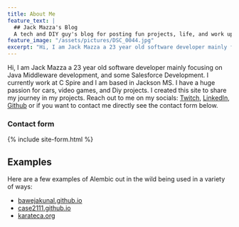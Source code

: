 ```yaml
---
title: About Me
feature_text: |
  ## Jack Mazza's Blog
  A tech and DIY guy's blog for posting fun projects, life, and work updates.
feature_image: "/assets/pictures/DSC_0044.jpg"
excerpt: "Hi, I am Jack Mazza a 23 year old software developer mainly focusing on Java Middleware development, and some Salesforce Development. I currently work at C Spire and I am based in Jackson MS. I have a huge passion for cars, video games, and Diy projects. I created this site to share my journey in my projects."
---
```

Hi, I am Jack Mazza a 23 year old software developer mainly focusing on Java Middleware development, and some Salesforce Development. I currently work at C Spire and I am based in Jackson MS. I have a huge passion for cars, video games, and Diy projects. I created this site to share my journey in my projects. Reach out to me on my socials: [Twitch](https://www.twitch.tv/tonycannoli1), [LinkedIn](https://www.linkedin.com/in/jack-mazza/), [Github](https://github.com/jmazza097) or if you want to contact me directly see the contact form below.


### Contact form

{% include site-form.html %}



## Examples

Here are a few examples of Alembic out in the wild being used in a variety of ways:

- [bawejakunal.github.io](https://bawejakunal.github.io/)
- [case2111.github.io](https://case2111.github.io/)
- [karateca.org](https://www.karateca.org/)
